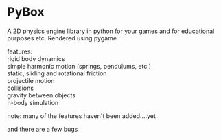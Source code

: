 # PyBox
A 2D physics engine library in python for your games and for educational purposes etc. Rendered using pygame


features: <br />
rigid body dynamics <br />
simple harmonic motion (springs, pendulums, etc.) <br />
static, sliding and rotational friction <br />
projectile motion <br />
collisions <br />
gravity between objects <br />
n-body simulation <br />


note: many of the features haven't been added....yet

and there are a few bugs

